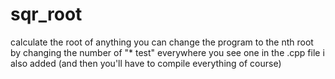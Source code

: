 # sqr_root
calculate the root of anything
you can change the program to the nth root by changing the number of "* test" everywhere you see one in the .cpp file i also added (and then you'll have to compile everything of course)
